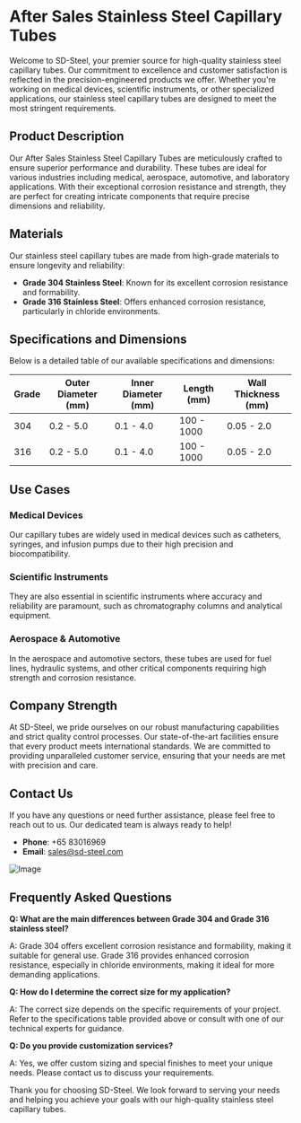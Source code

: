 # After Sales Stainless Steel Capillary Tubes

Welcome to SD-Steel, your premier source for high-quality stainless steel capillary tubes. Our commitment to excellence and customer satisfaction is reflected in the precision-engineered products we offer. Whether you're working on medical devices, scientific instruments, or other specialized applications, our stainless steel capillary tubes are designed to meet the most stringent requirements.

## Product Description

Our After Sales Stainless Steel Capillary Tubes are meticulously crafted to ensure superior performance and durability. These tubes are ideal for various industries including medical, aerospace, automotive, and laboratory applications. With their exceptional corrosion resistance and strength, they are perfect for creating intricate components that require precise dimensions and reliability.

## Materials

Our stainless steel capillary tubes are made from high-grade materials to ensure longevity and reliability:

- **Grade 304 Stainless Steel**: Known for its excellent corrosion resistance and formability.
- **Grade 316 Stainless Steel**: Offers enhanced corrosion resistance, particularly in chloride environments.

## Specifications and Dimensions

Below is a detailed table of our available specifications and dimensions:

| Grade | Outer Diameter (mm) | Inner Diameter (mm) | Length (mm) | Wall Thickness (mm) |
|-------|---------------------|---------------------|-------------|---------------------|
| 304   | 0.2 - 5.0           | 0.1 - 4.0           | 100 - 1000  | 0.05 - 2.0          |
| 316   | 0.2 - 5.0           | 0.1 - 4.0           | 100 - 1000  | 0.05 - 2.0          |

## Use Cases

### Medical Devices
Our capillary tubes are widely used in medical devices such as catheters, syringes, and infusion pumps due to their high precision and biocompatibility.

### Scientific Instruments
They are also essential in scientific instruments where accuracy and reliability are paramount, such as chromatography columns and analytical equipment.

### Aerospace & Automotive
In the aerospace and automotive sectors, these tubes are used for fuel lines, hydraulic systems, and other critical components requiring high strength and corrosion resistance.

## Company Strength

At SD-Steel, we pride ourselves on our robust manufacturing capabilities and strict quality control processes. Our state-of-the-art facilities ensure that every product meets international standards. We are committed to providing unparalleled customer service, ensuring that your needs are met with precision and care.

## Contact Us

If you have any questions or need further assistance, please feel free to reach out to us. Our dedicated team is always ready to help!

- **Phone**: +65 83016969
- **Email**: sales@sd-steel.com

![Image](https://github.com/user-attachments/assets/2567258e-e124-4816-932d-1809bd27ef0b)

## Frequently Asked Questions

**Q: What are the main differences between Grade 304 and Grade 316 stainless steel?**

A: Grade 304 offers excellent corrosion resistance and formability, making it suitable for general use. Grade 316 provides enhanced corrosion resistance, especially in chloride environments, making it ideal for more demanding applications.

**Q: How do I determine the correct size for my application?**

A: The correct size depends on the specific requirements of your project. Refer to the specifications table provided above or consult with one of our technical experts for guidance.

**Q: Do you provide customization services?**

A: Yes, we offer custom sizing and special finishes to meet your unique needs. Please contact us to discuss your requirements.

Thank you for choosing SD-Steel. We look forward to serving your needs and helping you achieve your goals with our high-quality stainless steel capillary tubes.